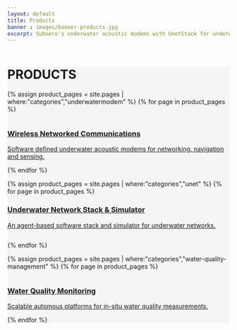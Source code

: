 ```yaml
---
layout: default
title: Products
banner : images/banner-products.jpg
excerpt: Subnero's underwater acoustic modems with UnetStack for underwater wireless communication and networking and SWAN for real-time water-quality monitoring.
---
```

<div class='full tall' style='background-image: url({{site.baseurl}}/{{page.banner}});'>
  <div class='row'>
    <div class='large-12 columns'>
      <!-- {% include section-header.html title=page.title tagline=page.tagline color=page.title_color class="big" %} -->
    </div>
  </div>
  <div class='four spacing'></div>
  <div class='four spacing'></div>
</div>

<div class='full' style='background: #f5f5f5'>
  <div class='row'>
    <h1 class='thin'>PRODUCTS</h1>

  {% assign product_pages = site.pages | where:"categories","underwatermodem" %}
  {% for page in product_pages %}
  <a href="{{site.baseurl}}{{page.url}}">
  <div class ='media product' >
    <img class = "align-self-start mr-3" alt="" src="{{site.baseurl}}/{{page.thumbnail}}"/>    
    <div class='media-body product product-content'>
    <h3 class="mt-0" style="text-transform: none;">Wireless Networked Communications</h3>
    <p>Software defined underwater acoustic modems for networking, navigation and sensing.</p>
    </div>
  </div>
  </a>
  {% endfor %}

  {% assign product_pages = site.pages | where:"categories","unet" %}
  {% for page in product_pages %}
  <a href="{{site.baseurl}}{{page.url}}">
  <div class ='media product' style='background:#F5F5F5;'>      
    <div class='media-body product product-content' style='background:#F5F5F5'>
    <h3 style="text-transform: none;">Underwater Network Stack & Simulator</h3>
    <p>An agent-based software stack and simulator for underwater networks.</p>
    </div>
    <img class='ml-3' alt="" src="{{site.baseurl}}/{{page.thumbnail}}"/>
  </div>
  </a>

  {% endfor %}

  {% assign product_pages = site.pages | where:"categories","water-quality-management" %}
  {% for page in product_pages %}
  <a href="{{site.baseurl}}{{page.url}}">
  <div class ='media product'>
    <img class='align-self-start mr-3' alt="" src="{{site.baseurl}}/{{page.thumbnail}}"/>      
     <div class='media-body product product-content'>
    <h3 style="text-transform: none;">Water Quality Monitoring</h3>
    <p>Scalable automous platforms for in-situ water quality measurements.</p>
    </div>
  </div>
  </a>
    {% endfor %}
<div class='four spacing'></div>
</div>
</div>
